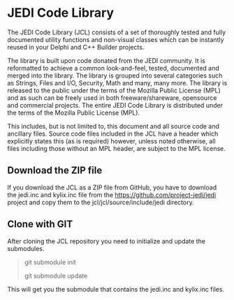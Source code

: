 JEDI Code Library
=================

The JEDI Code Library (JCL) consists of a set of thoroughly tested and fully documented
utility functions and non-visual classes which can be instantly reused in your Delphi
and C++ Builder projects.

The library is built upon code donated from the JEDI community. It is reformatted to achieve
a common look-and-feel, tested, documented and merged into the library. The library is
grouped into several categories such as Strings, Files and I/O, Security, Math and many, many
more. The library is released to the public under the terms of the Mozilla Public License (MPL)
and as such can be freely used in both freeware/shareware, opensource and commercial projects.
The entire JEDI Code Library is distributed under the terms of the Mozilla Public License (MPL).

This includes, but is not limited to, this document and all source code and ancillary files.
Source code files included in the JCL have a header which explicitly states this (as is required)
however, unless noted otherwise, all files including those without an MPL header, are subject
to the MPL license.

Download the ZIP file
---------------------

If you download the JCL as a ZIP file from GitHub, you have to download the jedi.inc and
kylix.inc file from the <https://github.com/project-jedi/jedi> project and copy them to the
jcl/jcl/source/include/jedi directory.

Clone with GIT
--------------

After cloning the JCL repository you need to initialize and update the submodules.

> git submodule init
>
> git submodule update

This will get you the submodule that contains the jedi.inc and kylix.inc files.

